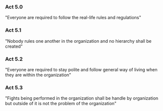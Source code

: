 ### Act 5.0

<p>
"Everyone are required to follow the real-life rules and regulations"
</p>

### Act 5.1

<p>
"Nobody rules one another in the organization and no hierarchy shall be created"
</p>

### Act 5.2

<p>
"Everyone are required to stay polite and follow general way of living when they are within the organization"
</p>

### Act 5.3

<p>
"Fights being performed in the organization shall be handle by organization but outside of it is not the problem of the organization"
</p>
